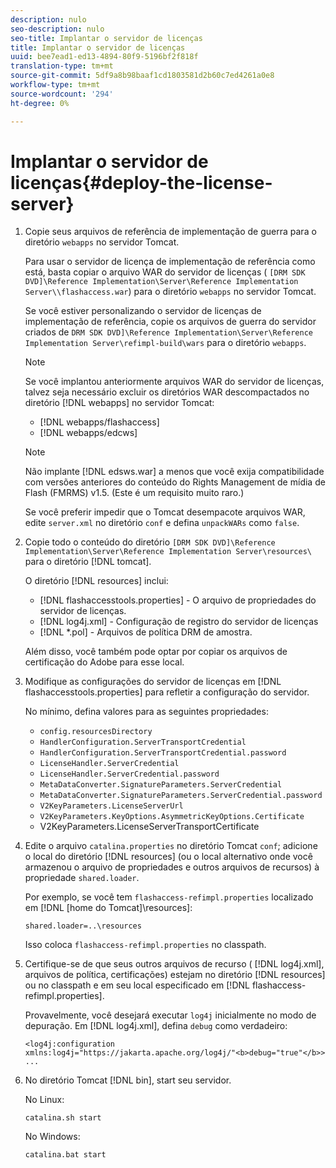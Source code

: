```yaml
---
description: nulo
seo-description: nulo
seo-title: Implantar o servidor de licenças
title: Implantar o servidor de licenças
uuid: bee7ead1-ed13-4894-80f9-5196bf2f818f
translation-type: tm+mt
source-git-commit: 5df9a8b98baaf1cd1803581d2b60c7ed4261a0e8
workflow-type: tm+mt
source-wordcount: '294'
ht-degree: 0%

---
```



# Implantar o servidor de licenças{#deploy-the-license-server}

1. Copie seus arquivos de referência de implementação de guerra para o diretório `webapps` no servidor Tomcat.

   Para usar o servidor de licença de implementação de referência como está, basta copiar o arquivo WAR do servidor de licenças ( `[DRM SDK DVD]\Reference Implementation\Server\Reference Implementation Server\\flashaccess.war`) para o diretório `webapps` no servidor Tomcat.

   Se você estiver personalizando o servidor de licenças de implementação de referência, copie os arquivos de guerra do servidor criados de `DRM SDK DVD]\Reference Implementation\Server\Reference Implementation Server\refimpl-build\wars` para o diretório `webapps`.

   >[!NOTE]
   >
   >Se você implantou anteriormente arquivos WAR do servidor de licenças, talvez seja necessário excluir os diretórios WAR descompactados no diretório [!DNL webapps] no servidor Tomcat:
   >
   >* [!DNL webapps/flashaccess]
   >* [!DNL webapps/edcws]


   >[!NOTE]
   >
   >Não implante [!DNL edsws.war] a menos que você exija compatibilidade com versões anteriores do conteúdo do Rights Management de mídia de Flash (FMRMS) v1.5. (Este é um requisito muito raro.)
   >
   >Se você preferir impedir que o Tomcat desempacote arquivos WAR, edite `server.xml` no diretório `conf` e defina `unpackWARs` como `false`.

1. Copie todo o conteúdo do diretório `[DRM SDK DVD]\Reference Implementation\Server\Reference Implementation Server\resources\` para o diretório [!DNL tomcat].

   O diretório [!DNL resources] inclui:

   * [!DNL flashaccesstools.properties] - O arquivo de propriedades do servidor de licenças.
   * [!DNL log4j.xml] - Configuração de registro do servidor de licenças
   * [!DNL *.pol] - Arquivos de política DRM de amostra.

   Além disso, você também pode optar por copiar os arquivos de certificação do Adobe para esse local.

1. Modifique as configurações do servidor de licenças em [!DNL flashaccesstools.properties] para refletir a configuração do servidor.

   No mínimo, defina valores para as seguintes propriedades:

   * `config.resourcesDirectory`
   * `HandlerConfiguration.ServerTransportCredential`
   * `HandlerConfiguration.ServerTransportCredential.password`
   * `LicenseHandler.ServerCredential`
   * `LicenseHandler.ServerCredential.password`
   * `MetaDataConverter.SignatureParameters.ServerCredential`
   * `MetaDataConverter.SignatureParameters.ServerCredential.password`
   * `V2KeyParameters.LicenseServerUrl`
   * `V2KeyParameters.KeyOptions.AsymmetricKeyOptions.Certificate`
   * V2KeyParameters.LicenseServerTransportCertificate

1. Edite o arquivo `catalina.properties` no diretório Tomcat `conf`; adicione o local do diretório [!DNL resources] (ou o local alternativo onde você armazenou o arquivo de propriedades e outros arquivos de recursos) à propriedade `shared.loader`.

   Por exemplo, se você tem `flashaccess-refimpl.properties` localizado em [!DNL [home do Tomcat]\resources\]:

   ```
   shared.loader=..\resources
   ```

   Isso coloca `flashaccess-refimpl.properties` no classpath.
1. Certifique-se de que seus outros arquivos de recurso ( [!DNL log4j.xml], arquivos de política, certificações) estejam no diretório [!DNL resources] ou no classpath e em seu local especificado em [!DNL flashaccess-refimpl.properties].

   Provavelmente, você desejará executar `log4j` inicialmente no modo de depuração. Em [!DNL log4j.xml], defina `debug` como verdadeiro:

   ```
   <log4j:configuration xmlns:log4j="https://jakarta.apache.org/log4j/"<b>debug="true"</b>>
   ...
   ```

1. No diretório Tomcat [!DNL bin], start seu servidor.

   No Linux:

   ```
   catalina.sh start
   ```

   No Windows:

   ```
   catalina.bat start
   ```
